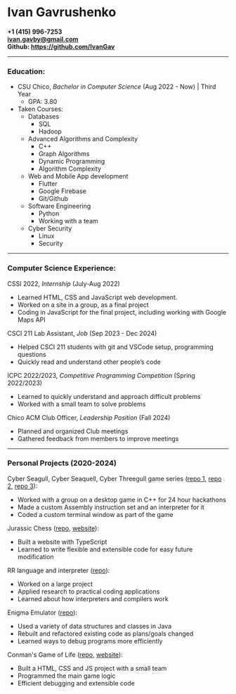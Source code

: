 # Ivan Gavrushenko
**+1 (415) 996-7253**  
**<ivan.gavby@gmail.com>**  
**Github: <https://github.com/IvanGav>**  

***

### Education:
- CSU Chico, *Bachelor in Computer Science* (Aug 2022 - Now) \| Third Year
  - GPA: 3.80
- Taken Courses:
  - Databases
    - SQL
    - Hadoop
  - Advanced Algorithms and Complexity
    - C++
    - Graph Algorithms
    - Dynamic Programming
    - Algorithm Complexity
  - Web and Mobile App development
    - Flutter
    - Google Firebase
    - Git/Github
  - Software Engineering
    - Python
    - Working with a team
  - Cyber Security
    - Linux
    - Security

***

### Computer Science Experience:
CSSI 2022, *Internship* (July-Aug 2022)
- Learned HTML, CSS and JavaScript web development.
- Worked on a site in a group, as a final project
- Coding in JavaScript for the final project, including working with Google Maps API

CSCI 211 Lab Assistant, *Job* (Sep 2023 - Dec 2024)
- Helped CSCI 211 students with git and VSCode setup, programming questions
- Quickly read and understand other people’s code

ICPC 2022/2023, *Competitive Programming Competition* (Spring 2022/2023)
- Learned to quickly understand and approach difficult problems
- Worked with a small team to solve problems

Chico ACM Club Officer, *Leadership Position* (Fall 2024)
- Planned and organized Club meetings
- Gathered feedback from members to improve meetings

***

### Personal Projects (2020-2024)

Cyber Seagull, Cyber Seaquell, Cyber Threegull game series ([repo 1](https://github.com/IvanGav/CyberSeagull), [repo 2](https://github.com/IvanGav/CyberSeaquell), [repo 3](https://github.com/IvanGav/CyberThreegull)):
- Worked with a group on a desktop game in C++ for 24 hour hackathons
- Made a custom Assembly instruction set and an interpreter for it
- Coded a custom terminal window as part of the game

Jurassic Chess ([repo](https://github.com/IvanGav/JurassicChess), [website](https://ivangav.github.io/JurassicChess/)):
- Built a website with TypeScript
- Learned to write flexible and extensible code for easy future modification

RR language and interpreter ([repo](https://github.com/IvanGav/RR)):
- Worked on a large project
- Applied research to practical coding applications
- Learned about how interpreters and compilers work

Enigma Emulator ([repo](https://github.com/IvanGav/Enigma)):  
- Used a variety of data structures and classes in Java
- Rebuilt and refactored existing code as plans/goals changed
- Learned ways to debug programs more efficiently

Conman's Game of Life ([repo](https://github.com/IvanGav/ConmansGameOfLife), [website](https://ivangav.github.io/ConmansGameOfLife/)):
- Built a HTML, CSS and JS project with a small team
- Programmed the main game logic
- Efficient debugging and extensible code
